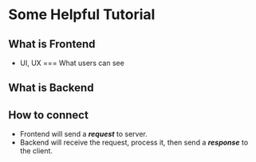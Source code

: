 # Some Helpful Tutorial

## What is Frontend

- UI, UX === What users can see

## What is Backend

## How to connect

- Frontend will send a ***request*** to server.
- Backend will receive the request, process it, then send a ***response*** to the client.
